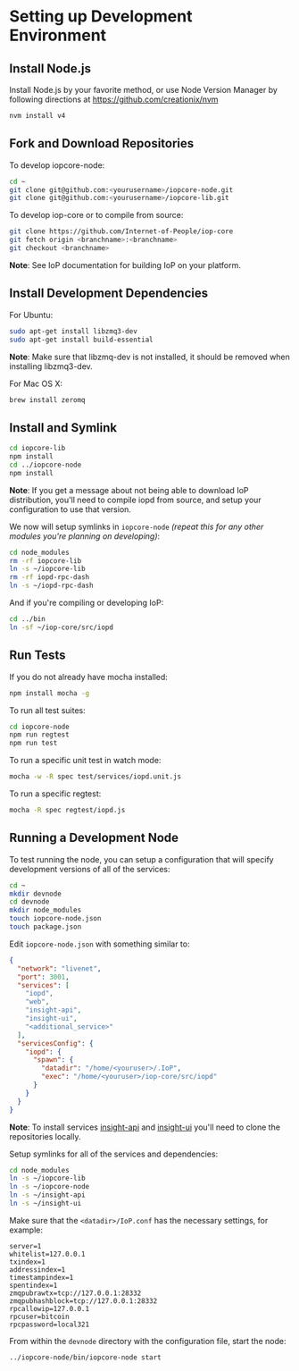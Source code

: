 # Setting up Development Environment

## Install Node.js

Install Node.js by your favorite method, or use Node Version Manager by following directions at https://github.com/creationix/nvm

```bash
nvm install v4
```

## Fork and Download Repositories

To develop iopcore-node:

```bash
cd ~
git clone git@github.com:<yourusername>/iopcore-node.git
git clone git@github.com:<yourusername>/iopcore-lib.git
```

To develop iop-core or to compile from source:

```bash
git clone https://github.com/Internet-of-People/iop-core
git fetch origin <branchname>:<branchname>
git checkout <branchname>
```
**Note**: See IoP documentation for building IoP on your platform.


## Install Development Dependencies

For Ubuntu:
```bash
sudo apt-get install libzmq3-dev
sudo apt-get install build-essential
```
**Note**: Make sure that libzmq-dev is not installed, it should be removed when installing libzmq3-dev.


For Mac OS X:
```bash
brew install zeromq
```

## Install and Symlink

```bash
cd iopcore-lib
npm install
cd ../iopcore-node
npm install
```
**Note**: If you get a message about not being able to download IoP distribution, you'll need to compile iopd from source, and setup your configuration to use that version.


We now will setup symlinks in `iopcore-node` *(repeat this for any other modules you're planning on developing)*:
```bash
cd node_modules
rm -rf iopcore-lib
ln -s ~/iopcore-lib
rm -rf iopd-rpc-dash
ln -s ~/iopd-rpc-dash
```

And if you're compiling or developing IoP:
```bash
cd ../bin
ln -sf ~/iop-core/src/iopd
```

## Run Tests

If you do not already have mocha installed:
```bash
npm install mocha -g
```

To run all test suites:
```bash
cd iopcore-node
npm run regtest
npm run test
```

To run a specific unit test in watch mode:
```bash
mocha -w -R spec test/services/iopd.unit.js
```

To run a specific regtest:
```bash
mocha -R spec regtest/iopd.js
```

## Running a Development Node

To test running the node, you can setup a configuration that will specify development versions of all of the services:

```bash
cd ~
mkdir devnode
cd devnode
mkdir node_modules
touch iopcore-node.json
touch package.json
```

Edit `iopcore-node.json` with something similar to:
```json
{
  "network": "livenet",
  "port": 3001,
  "services": [
    "iopd",
    "web",
    "insight-api",
    "insight-ui",
    "<additional_service>"
  ],
  "servicesConfig": {
    "iopd": {
      "spawn": {
        "datadir": "/home/<youruser>/.IoP",
        "exec": "/home/<youruser>/iop-core/src/iopd"
      }
    }
  }
}
```

**Note**: To install services [insight-api](https://github.com/hendry19901990/insight-api-iop) and [insight-ui](https://github.com/hendry19901990/insight-ui-iop) you'll need to clone the repositories locally.

Setup symlinks for all of the services and dependencies:

```bash
cd node_modules
ln -s ~/iopcore-lib
ln -s ~/iopcore-node
ln -s ~/insight-api
ln -s ~/insight-ui
```

Make sure that the `<datadir>/IoP.conf` has the necessary settings, for example:
```
server=1
whitelist=127.0.0.1
txindex=1
addressindex=1
timestampindex=1
spentindex=1
zmqpubrawtx=tcp://127.0.0.1:28332
zmqpubhashblock=tcp://127.0.0.1:28332
rpcallowip=127.0.0.1
rpcuser=bitcoin
rpcpassword=local321
```

From within the `devnode` directory with the configuration file, start the node:
```bash
../iopcore-node/bin/iopcore-node start
```